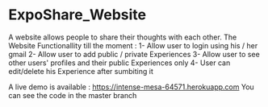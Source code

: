 # ExpoShare_Website
A website allows people to share their thoughts with each other. 
The Website Functionallity till the moment : 
1- Allow user to login using his / her gmail 
2- Allow user to add public / private Experiences 
3- Allow user to see other users' profiles and their public Experiences only 
4- User can edit/delete his Experience after sumbiting it 



A live demo is available : https://intense-mesa-64571.herokuapp.com
You can see the code in the master branch
